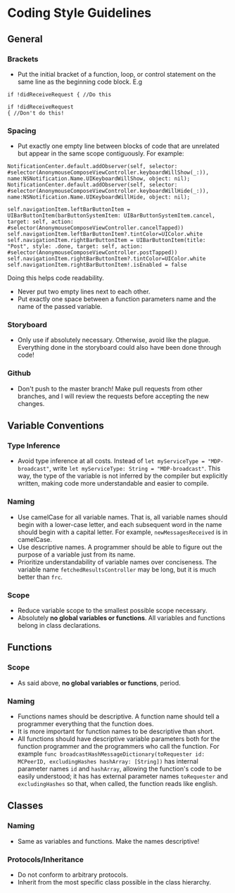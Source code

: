 # Coding Style Guidelines
## General
### Brackets
- Put the initial bracket of a function, loop, or control statement on the same line as the beginning code block. E.g
```
if !didReceiveRequest { //Do this

if !didReceiveRequest 
{ //Don't do this!
```
### Spacing
- Put exactly one empty line between blocks of code that are unrelated but appear in the same scope contiguously. For example:
```
NotificationCenter.default.addObserver(self, selector: #selector(AnonymouseComposeViewController.keyboardWillShow(_:)), name:NSNotification.Name.UIKeyboardWillShow, object: nil);
NotificationCenter.default.addObserver(self, selector: #selector(AnonymouseComposeViewController.keyboardWillHide(_:)), name:NSNotification.Name.UIKeyboardWillHide, object: nil);
    
self.navigationItem.leftBarButtonItem = UIBarButtonItem(barButtonSystemItem: UIBarButtonSystemItem.cancel, target: self, action: #selector(AnonymouseComposeViewController.cancelTapped))
self.navigationItem.leftBarButtonItem?.tintColor=UIColor.white
self.navigationItem.rightBarButtonItem = UIBarButtonItem(title: "Post", style: .done, target: self, action: #selector(AnonymouseComposeViewController.postTapped))
self.navigationItem.rightBarButtonItem?.tintColor=UIColor.white
self.navigationItem.rightBarButtonItem!.isEnabled = false
```
Doing this helps code readability.
- Never put two empty lines next to each other.
- Put exactly one space between a function parameters name and the name of the passed variable.

### Storyboard
- Only use if absolutely necessary. Otherwise, avoid like the plague. Everything done in the storyboard could also have been done through code!

### Github
- Don't push to the master branch! Make pull requests from other branches, and I will review the requests before accepting the new changes. 

## Variable Conventions
### Type Inference
- Avoid type inference at all costs. Instead of `let myServiceType = "MDP-broadcast"`, write `let myServiceType: String = "MDP-broadcast"`. This way, the type of the variable is not inferred by the compiler but explicitly written, making code more understandable and easier to compile.

### Naming
- Use camelCase for all variable names. That is, all variable names should begin with a lower-case letter, and each subsequent word in the name should begin with a capital letter. For example, `newMessagesReceived` is in camelCase.
- Use descriptive names. A programmer should be able to figure out the purpose of a variable just from its name. 
- Prioritize understandability of variable names over conciseness. The variable name `fetchedResultsController` may be long, but it is much better than `frc`. 

### Scope
- Reduce variable scope to the smallest possible scope necessary.
- Absolutely **no global variables or functions**. All variables and functions belong in class declarations.

## Functions 
### Scope
- As said above, **no global variables or functions**, period.

### Naming
- Functions names should be descriptive. A function name should tell a programmer everything that the function does. 
- It is more important for function names to be descriptive than short.
- All functions should have descriptive variable parameters both for the function programmer and the programmers who call the function. For example `func broadcastHashMessageDictionary(toRequester id: MCPeerID, excludingHashes hashArray: [String])` has internal parameter names `id` and `hashArray`, allowing the function's code to be easily understood; it has has external parameter names `toRequester` and `excludingHashes` so that, when called, the function reads like english. 

## Classes
### Naming
- Same as variables and functions. Make the names descriptive! 

### Protocols/Inheritance
- Do not conform to arbitrary protocols.
- Inherit from the most specific class possible in the class hierarchy. 

